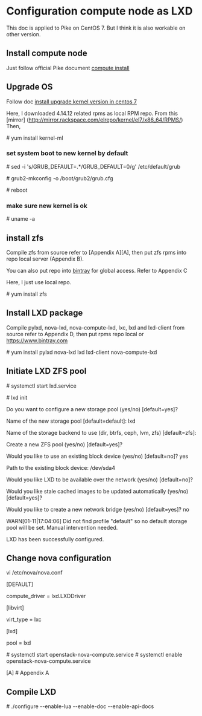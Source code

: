 # Configuration compute node as LXD
This doc is applied to Pike on CentOS 7. But I think it is also workable on other version.

## Install compute node
Just follow official Pike document [compute install](https://docs.openstack.org/nova/pike/install/compute-install-rdo.html)

## Upgrade OS
Follow doc [install upgrade kernel version in centos 7](https://www.tecmint.com/install-upgrade-kernel-version-in-centos-7/)

Here, I downloaded 4.14.12 related rpms as local RPM repo. From this [mirror] (http://mirror.rackspace.com/elrepo/kernel/el7/x86_64/RPMS/)
Then,

\# yum install kernel-ml

### set system boot to new kernel by default
\# sed -i 's/GRUB_DEFAULT=.*/GRUB_DEFAULT=0/g' /etc/default/grub

\# grub2-mkconfig -o /boot/grub2/grub.cfg

\# reboot

### make sure new kernel is ok
\# uname -a

## install zfs
Compile zfs from source refer to [Appendix A][A], then put zfs rpms into repo local server (Appendix B).

You can also put repo into [bintray](https://www.bintray.com) for global access. Refer to Appendix C

Here, I just use local repo.

\# yum install zfs

## Install LXD package
Compile pylxd, nova-lxd, nova-compute-lxd, lxc, lxd and lxd-client from source refer to Appendix D, then put rpms repo local or https://www.bintray.com

\# yum install pylxd nova-lxd lxd lxd-client nova-compute-lxd

## Initiate LXD ZFS pool
\# systemctl start lxd.service

\# lxd init

Do you want to configure a new storage pool (yes/no) [default=yes]?

Name of the new storage pool [default=default]: lxd

Name of the storage backend to use (dir, btrfs, ceph, lvm, zfs) [default=zfs]:

Create a new ZFS pool (yes/no) [default=yes]?

Would you like to use an existing block device (yes/no) [default=no]? yes

Path to the existing block device: /dev/sda4

Would you like LXD to be available over the network (yes/no) [default=no]?

Would you like stale cached images to be updated automatically (yes/no) [default=yes]?

Would you like to create a new network bridge (yes/no) [default=yes]? no

WARN[01-11|17:04:06] Did not find profile "default" so no default storage pool will be set. Manual intervention needed.

LXD has been successfully configured.


## Change nova configuration
vi /etc/nova/nova.conf

[DEFAULT]

compute_driver = lxd.LXDDriver

[libvirt]

virt_type = lxc

[lxd]

pool = lxd

\# systemctl start openstack-nova-compute.service
\# systemctl enable openstack-nova-compute.service


[A] # Appendix A
## Compile LXD
\# ./configure --enable-lua --enable-doc --enable-api-docs

